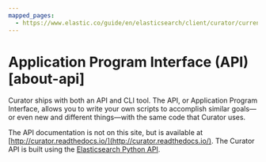 ```yaml
---
mapped_pages:
  - https://www.elastic.co/guide/en/elasticsearch/client/curator/current/about-api.html
---
```


# Application Program Interface (API) [about-api]

Curator ships with both an API and CLI tool.  The API, or Application Program Interface, allows you to write your own scripts to accomplish similar goals—​or even new and different things—​with the same code that Curator uses.

The API documentation is not on this site, but is available at [http://curator.readthedocs.io/](http://curator.readthedocs.io/).  The Curator API is built using the [Elasticsearch Python API](elasticsearch-py://reference/elasticsearch/clients/python).

